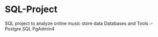# SQL-Project
SQL project to analyze online music store data
Databases and Tools :-
Postgre SQL
PgAdmin4
